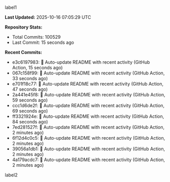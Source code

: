 
label1 
<!-- ACTIVITY_START -->
**Last Updated:** 2025-10-16 07:05:29 UTC

**Repository Stats:**
- Total Commits: 100529
- Last Commit: 15 seconds ago

**Recent Commits:**
- e3c6197983: 🤖 Auto-update README with recent activity (GitHub Action, 15 seconds ago)
- 067c158f99: 🤖 Auto-update README with recent activity (GitHub Action, 33 seconds ago)
- e701f18c77: 🤖 Auto-update README with recent activity (GitHub Action, 47 seconds ago)
- 2a441e45f8: 🤖 Auto-update README with recent activity (GitHub Action, 59 seconds ago)
- ccc1d6de2f: 🤖 Auto-update README with recent activity (GitHub Action, 69 seconds ago)
- ff3321924e: 🤖 Auto-update README with recent activity (GitHub Action, 84 seconds ago)
- 7ed281527f: 🤖 Auto-update README with recent activity (GitHub Action, 2 minutes ago)
- 6f12d4c0c5: 🤖 Auto-update README with recent activity (GitHub Action, 2 minutes ago)
- 39056a1db1: 🤖 Auto-update README with recent activity (GitHub Action, 2 minutes ago)
- 4a179acdc7: 🤖 Auto-update README with recent activity (GitHub Action, 2 minutes ago)
<!-- ACTIVITY_END -->

label2
